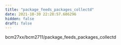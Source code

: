 ```yaml
---
title: "package_feeds_packages_collectd"
date: 2021-10-30 22:28:57.686296
hidden: false
draft: false
---
```


bcm27xx/bcm2711/package_feeds_packages_collectd

